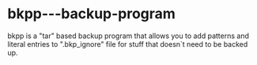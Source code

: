 # bkpp---backup-program
bkpp is a "tar" based backup program that allows you to add patterns and literal entries to ".bkp_ignore" file for stuff that doesn`t need to be backed up.
